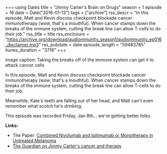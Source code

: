 +++
using Dates
title = "Jimmy Carter's Brain on Drugs"
season = 1
episode = 16
date = Date("2016-01-13")
tags = ["archive"]
rss_descr = "In this episode, Matt and Kevin discuss checkpoint blockade cancer immunotherapy (wow, that's a mouthful). When cancer stamps down the breaks of the immune system, cutting the break line can allow T-cells to do their job."
rss_title = title
rss_enclosure = "https://archive.org/download/audiommunity_season1/audiommunity_ep016_disclaimer.mp3"
rss_pubdate = date
episode_length = "59483785"
itunes_duration = "3718"
+++



image caption: Taking the breaks off of the immune system can get it to attack cancer cells

In this episode, Matt and Kevin discuss checkpoint blockade cancer immunotherapy (wow, that's a mouthful). When cancer stamps down the breaks of the immune system, cutting the break line can allow T-cells to do their job.

Meanwhile, Kate's teeth are falling out of her head, and Matt can't even remember what scotch he's drinking.

This episode was recorded Friday, Jan 8th... we're getting better folks.

**Links:**

- The Paper: [Combined Nivolumab and Ipilimumab or Monotherapy in Untreated Melanoma](http://www.nejm.org/doi/full/10.1056/NEJMoa1504030)
- [The Guardian on Jimmy Carter's cancer and therapy](http://www.theguardian.com/science/2015/dec/06/immunotherapy-drug-jimmy-carters-cancer-cure)
